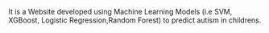 It is a Website developed using Machine Learning Models (i.e SVM, XGBoost, Logistic Regression,Random Forest) to predict autism in childrens.
